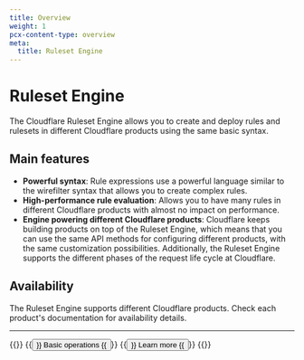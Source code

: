```yaml
---
title: Overview
weight: 1
pcx-content-type: overview
meta:
  title: Ruleset Engine
---
```


# Ruleset Engine

The Cloudflare Ruleset Engine allows you to create and deploy rules and rulesets in different Cloudflare products using the same basic syntax.

## Main features

- **Powerful syntax**: Rule expressions use a powerful language similar to the wirefilter syntax that allows you to create complex rules.
- **High-performance rule evaluation**: Allows you to have many rules in different Cloudflare products with almost no impact on performance.
- **Engine powering different Cloudflare products**: Cloudflare keeps building products on top of the Ruleset Engine, which means that you can use the same API methods for configuring different products, with the same customization possibilities. Additionally, the Ruleset Engine supports the different phases of the request life cycle at Cloudflare.

## Availability

The Ruleset Engine supports different Cloudflare products. Check each product's documentation for availability details.

---

{{<button-group>}}
  {{<button type="primary" href="/basic-operations">}}
    Basic operations
  {{</button>}}
  {{<button type="secondary" href="/about">}}
    Learn more
  {{</button>}}
{{</button-group>}}